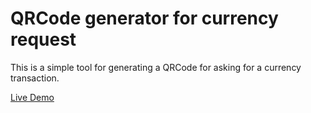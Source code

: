 # QRCode generator for currency request

This is a simple tool for generating a QRCode for asking for a currency transaction.

[Live Demo](https://gapped.valentin-thomas.com)

